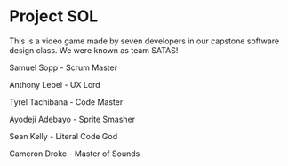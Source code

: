 # Project SOL
This is a video game made by seven developers in our capstone software design class.
We were known as team SATAS!

Samuel Sopp - Scrum Master

Anthony Lebel - UX Lord

Tyrel Tachibana - Code Master

Ayodeji Adebayo - Sprite Smasher

Sean Kelly - Literal Code God

Cameron Droke - Master of Sounds
